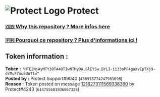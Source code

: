 # ![Protect Logo](https://i.imgur.com/5ovpCPg.png) Protect

### [🇬🇧 Why this repository ? More infos here](https://github.com/protect-github-bot/token-reset/blob/main/README.md)

### [🇫🇷 Pourquoi ce repository ? Plus d'informations ici !](https://github.com/protect-github-bot/token-reset/blob/main/FR_README.md)

## Token information :
**Token :** `"MTE2NjAyMTY3OTA4OTIwNTMyOA.GlEYSw.BYLI-ii33oPF4gaXvEpTXj9-drMuF7nuEUWTtw"`\
**Posted by :** Protect Support#9040 (`436918774247981096`)\
**Reason :** Token posted on message [1218273111569338390](https://discord.com/channels/835179952500113459/881108454226399292/1218273111569338390) by Protect#4243 (`614755681936867328`)